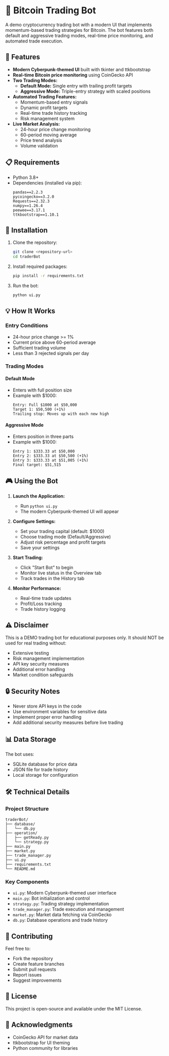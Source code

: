 # 🤖 Bitcoin Trading Bot

A demo cryptocurrency trading bot with a modern UI that implements momentum-based trading strategies for Bitcoin. The bot features both default and aggressive trading modes, real-time price monitoring, and automated trade execution.

## 🌟 Features

- **Modern Cyberpunk-themed UI** built with tkinter and ttkbootstrap
- **Real-time Bitcoin price monitoring** using CoinGecko API
- **Two Trading Modes:**
  - **Default Mode:** Single entry with trailing profit targets
  - **Aggressive Mode:** Triple-entry strategy with scaled positions
- **Automated Trading Features:**
  - Momentum-based entry signals
  - Dynamic profit targets
  - Real-time trade history tracking
  - Risk management system
- **Live Market Analysis:**
  - 24-hour price change monitoring
  - 60-period moving average
  - Price trend analysis
  - Volume validation

## 📋 Requirements

- Python 3.8+
- Dependencies (installed via pip):
  ```
  pandas==2.2.3
  pycoingecko==3.2.0
  Requests==2.32.3
  numpy==1.26.4
  peewee==3.17.1
  ttkbootstrap==1.10.1
  ```

## 🚀 Installation

1. Clone the repository:
   ```bash
   git clone <repository-url>
   cd traderBot
   ```

2. Install required packages:
   ```bash
   pip install -r requirements.txt
   ```

3. Run the bot:
   ```bash
   python ui.py
   ```

## 💡 How It Works

### Entry Conditions
- 24-hour price change >= 1%
- Current price above 60-period average
- Sufficient trading volume
- Less than 3 rejected signals per day

### Trading Modes

#### Default Mode
- Enters with full position size
- Example with $1000:
  ```
  Entry: Full $1000 at $50,000
  Target 1: $50,500 (+1%)
  Trailing stop: Moves up with each new high
  ```

#### Aggressive Mode
- Enters position in three parts
- Example with $1000:
  ```
  Entry 1: $333.33 at $50,000
  Entry 2: $333.33 at $50,500 (+1%)
  Entry 3: $333.33 at $51,005 (+1%)
  Final target: $51,515
  ```

## 🎮 Using the Bot

1. **Launch the Application:**
   - Run `python ui.py`
   - The modern Cyberpunk-themed UI will appear

2. **Configure Settings:**
   - Set your trading capital (default: $1000)
   - Choose trading mode (Default/Aggressive)
   - Adjust risk percentage and profit targets
   - Save your settings

3. **Start Trading:**
   - Click "Start Bot" to begin
   - Monitor live status in the Overview tab
   - Track trades in the History tab

4. **Monitor Performance:**
   - Real-time trade updates
   - Profit/Loss tracking
   - Trade history logging

## ⚠️ Disclaimer

This is a DEMO trading bot for educational purposes only. It should NOT be used for real trading without:
- Extensive testing
- Risk management implementation
- API key security measures
- Additional error handling
- Market condition safeguards

## 🔒 Security Notes

- Never store API keys in the code
- Use environment variables for sensitive data
- Implement proper error handling
- Add additional security measures before live trading

## 📊 Data Storage

The bot uses:
- SQLite database for price data
- JSON file for trade history
- Local storage for configuration

## 🛠 Technical Details

### Project Structure
```
traderBot/
├── database/
│   └── db.py
├── operation/
│   ├── getReady.py
│   └── strategy.py
├── main.py
├── market.py
├── trade_manager.py
├── ui.py
├── requirements.txt
└── README.md
```

### Key Components
- `ui.py`: Modern Cyberpunk-themed user interface
- `main.py`: Bot initialization and control
- `strategy.py`: Trading strategy implementation
- `trade_manager.py`: Trade execution and management
- `market.py`: Market data fetching via CoinGecko
- `db.py`: Database operations and trade history

## 🤝 Contributing

Feel free to:
- Fork the repository
- Create feature branches
- Submit pull requests
- Report issues
- Suggest improvements

## 📝 License

This project is open-source and available under the MIT License.

## 🙏 Acknowledgments

- CoinGecko API for market data
- ttkbootstrap for UI theming
- Python community for libraries 